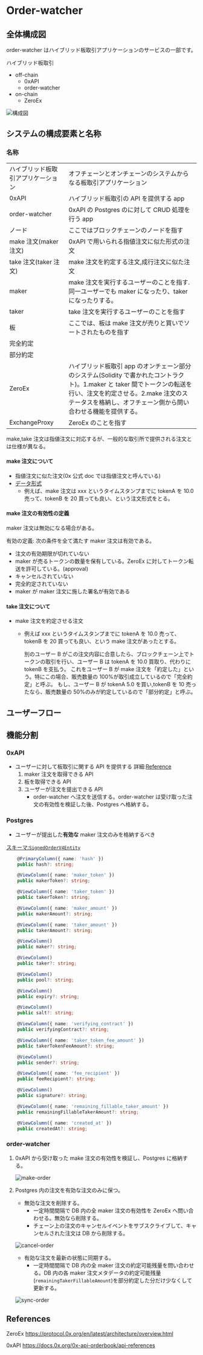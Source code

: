 # Order-watcher

## 全体構成図

order-watcher はハイブリッド板取引アプリケーションのサービスの一部です。

ハイブリッド板取引

-   off-chain
    -   0xAPI
    -   order-watcher
-   on-chain
    -   ZeroEx

![構成図](./overview.png)

## システムの構成要素と名称

### 名称

|                                    |                                                                                                                                                                                                                                    |
| ---------------------------------- | ---------------------------------------------------------------------------------------------------------------------------------------------------------------------------------------------------------------------------------- |
| ハイブリッド板取引アプリケーション | オフチェーンとオンチェーンのシステムからなる板取引アプリケーション                                                                                                                                                                 |
| 0xAPI                              | ハイブリッド板取引の API を提供する app                                                                                                                                                                                            |
| order-watcher                      | 0xAPI の Postgres のに対して CRUD 処理を行う app                                                                                                                                                                                   |
| ノード                             | ここではブロックチェーンのノードを指す                                                                                                                                                                                             |
| make 注文(maker 注文)              | 0xAPI で用いられる指値注文に似た形式の注文                                                                                                                                                                                         |
| take 注文(taker 注文)              | make 注文を約定する注文,成行注文に似た注文                                                                                                                                                                                         |
| maker                              | make 注文を実行するユーザーのことを指す. 同一ユーザーでも maker になったり、taker になったりする。                                                                                                                                 |
| taker                              | take 注文を実行するユーザーのことを指す                                                                                                                                                                                            |
| 板                                 | ここでは、板は make 注文が売りと買いでソートされたものを指す                                                                                                                                                                       |
| 完全約定                           |                                                                                                                                                                                                                                    |
| 部分約定                           |                                                                                                                                                                                                                                    |
| ZeroEx                             | ハイブリッド板取引 app のオンチェーン部分のシステム(Solidity で書かれたコントラクト)。1.maker と taker 間でトークンの転送を行い、注文を約定させる。2.make 注文のステータスを格納し、オフチェーン側から問い合わせる機能を提供する。 |
| ExchangeProxy                      | ZeroEx のことを指す                                                                                                                                                                                                                      |

make,take 注文は指値注文に対応するが、一般的な取引所で提供される注文とは仕様が異なる。

#### make 注文について

-   指値注文に似た注文(0x 公式 doc では指値注文と呼んでいる)
-   [データ形式](https://docs.0x.org/limit-orders-advanced-traders/docs/limit-order-structure)
    -   例えば、make 注文は xxx というタイムスタンプまでに tokenA を 10.0 売って、tokenB を 20 買っても良い、という注文形式をとる。

#### make 注文の有効性の定義

maker 注文は無効になる場合がある。

有効の定義: 次の条件を全て満たす maker 注文は有効である。

-   注文の有効期限が切れていない
-   maker が売るトークンの数量を保有している。ZeroEx に対してトークン転送を許可している。(approval)
-   キャンセルされていない
-   完全約定されていない
-   maker が maker 注文に施した署名が有効である

#### take 注文について

-   make 注文を約定させる注文

    -   例えば xxx というタイムスタンプまでに tokenA を 10.0 売って、tokenB を 20 買っても良い、という make 注文があったとする。

        別のユーザー B がこの注文内容に合意したら、ブロックチェーン上でトークンの取引を行い、ユーザー B は tokenA を 10.0 買取り、代わりに tokenB を支払う。
        これをユーザー B が make 注文を「約定した」という。特にこの場合、販売数量の 100%が取引成立しているので「完全約定」と呼ぶ。
        もし、ユーザー B が tokenA 5.0 を買い,tokenB を 10 売ったなら、販売数量の 50%のみが約定しているので「部分約定」と呼ぶ。

## ユーザーフロー

## 機能分割

### 0xAPI

-   ユーザーに対して板取引に関する API を提供する
    詳細:[Reference](https://docs.0x.org/0x-api-orderbook/api-references)
    1.  maker 注文を取得できる API
    2.  板を取得できる API
    3.  ユーザーが注文を提出できる API
        -   order-watcher へ注文を送信する。order-watcher は受け取った注文の有効性を検証した後、Postgres へ格納する。

### Postgres

-   ユーザーが提出した**有効な** maker 注文のみを格納するべき

[スキーマ:`SignedOrderV4Entity`](../../src/entities/SignedOrderV4Entity.ts)

```ts
    @PrimaryColumn({ name: 'hash' })
    public hash?: string;

    @ViewColumn({ name: 'maker_token' })
    public makerToken?: string;

    @ViewColumn({ name: 'taker_token' })
    public takerToken?: string;

    @ViewColumn({ name: 'maker_amount' })
    public makerAmount?: string;

    @ViewColumn({ name: 'taker_amount' })
    public takerAmount?: string;

    @ViewColumn()
    public maker?: string;

    @ViewColumn()
    public taker?: string;

    @ViewColumn()
    public pool?: string;

    @ViewColumn()
    public expiry?: string;

    @ViewColumn()
    public salt?: string;

    @ViewColumn({ name: 'verifying_contract' })
    public verifyingContract?: string;

    @ViewColumn({ name: 'taker_token_fee_amount' })
    public takerTokenFeeAmount?: string;

    @ViewColumn()
    public sender?: string;

    @ViewColumn({ name: 'fee_recipient' })
    public feeRecipient?: string;

    @ViewColumn()
    public signature?: string;

    @ViewColumn({ name: 'remaining_fillable_taker_amount' })
    public remainingFillableTakerAmount?: string;

    @ViewColumn({ name: 'created_at' })
    public createdAt?: string;
```

### order-watcher

1.  0xAPI から受け取った make 注文の有効性を検証し、Postgres に格納する。

    ![make-order](./make-order.png)

2.  Postgres 内の注文を有効な注文のみに保つ。

    -   無効な注文を削除する。
        -   一定時間間隔で DB 内の全 maker 注文の有効性を ZeroEx へ問い合わせる。無効なら削除する。
        -   チェーン上の注文のキャンセルイベントをサブスクライブして、キャンセルされた注文は DB から削除する。

    ![cancel-order](./cancel-order.png)

    -   有効な注文を最新の状態に同期する。
        -   一定時間間隔で DB 内の全 maker 注文の約定可能残量を問い合わせる。DB 内の各 maker 注文メタデータの約定可能残量(`remainingTakerFillableAmount`)を部分約定した分だけ少なくして更新する。

    ![sync-order](./sync-order.png)

## References

ZeroEx https://protocol.0x.org/en/latest/architecture/overview.html

0xAPI https://docs.0x.org/0x-api-orderbook/api-references
